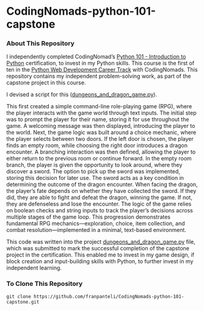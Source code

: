# CodingNomads-python-101-capstone
### About This Repository
I independently completed CodingNomad’s [Python 101 - Introduction to Python](https://codingnomads.com/course/python-programming-101) certification, to invest in my Python skills. This course is the first of ten in the [Python Web Development Career Track](https://codingnomads.com/career-track/python-web-development-learn-python-bootcamp) with CodingNomads. This repository contains my independent problem-solving work, as part of the capstone project in this course. 

I devised a script for this ([dungeons_and_dragon_game.py](https://github.com/franpanteli/CodingNomads-python-101-capstone/blob/main/dungeons_and_dragon_game.py)). 

This first created a simple command-line role-playing game (RPG), where the player interacts with the game world through text inputs. The initial step was to prompt the player for their name, storing it for use throughout the game. A welcoming message was then displayed, introducing the player to the world. Next, the game logic was built around a choice mechanic, where the player selects between two doors. If the left door is chosen, the player finds an empty room, while choosing the right door introduces a dragon encounter. A branching interaction was then defined, allowing the player to either return to the previous room or continue forward. In the empty room branch, the player is given the opportunity to look around, where they discover a sword. The option to pick up the sword was implemented, storing this decision for later use. The sword acts as a key condition in determining the outcome of the dragon encounter. When facing the dragon, the player’s fate depends on whether they have collected the sword. If they did, they are able to fight and defeat the dragon, winning the game. If not, they are defenseless and lose the encounter. The logic of the game relies on boolean checks and string inputs to track the player’s decisions across multiple stages of the game loop. This progression demonstrates fundamental RPG mechanics—exploration, choice, item collection, and combat resolution—implemented in a minimal, text-based environment.


This code was written into the project [dungeons_and_dragon_game.py](https://github.com/franpanteli/CodingNomads-python-101-capstone/blob/main/dungeons_and_dragon_game.py) file, which was submitted to mark the successful completion of the capstone project in the certification. This enabled me to invest in my game design, if block creation and input-building skills with Python, to further invest in my independent learning.

### To Clone This Repository
```
git clone https://github.com/franpanteli/CodingNomads-python-101-capstone.git
```


